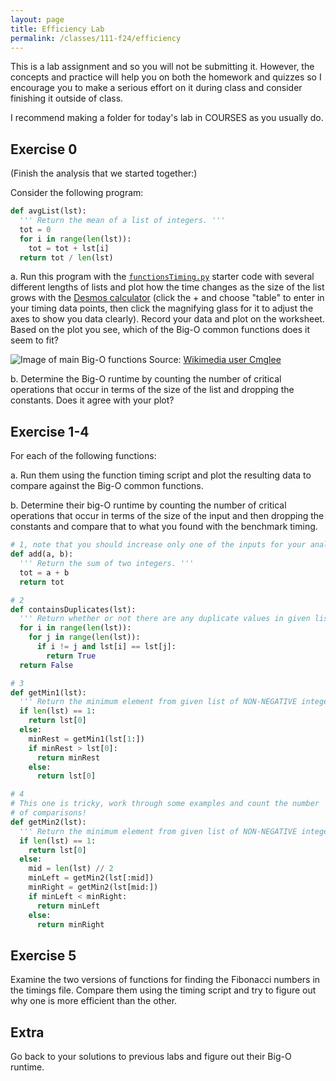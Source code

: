 ```yaml
---
layout: page
title: Efficiency Lab
permalink: /classes/111-f24/efficiency
---
```


This is a lab assignment and so you will not be submitting it.
However, the concepts and practice will help you on both the homework and quizzes so I encourage you to make a serious effort on it during class and consider finishing it outside of class.

I recommend making a folder for today's lab in COURSES as you usually do.

## Exercise 0
(Finish the analysis that we started together:)

Consider the following program:

```python
def avgList(lst):
  ''' Return the mean of a list of integers. '''
  tot = 0
  for i in range(len(lst)):
    tot = tot + lst[i]
  return tot / len(lst)
```

a. Run this program with the [`functionsTiming.py`](/classes/111-f24/functionsTiming.py) starter code with several different lengths of lists and plot how the time changes as the size of the list grows with the [Desmos calculator](https://www.desmos.com/calculator) (click the + and choose "table" to enter in your timing data points, then click the magnifying glass for it to adjust the axes to show you data clearly). Record your data and plot on the worksheet.  Based on the plot you see, which of the Big-O common functions does it seem to fit?

![Image of main Big-O functions](https://upload.wikimedia.org/wikipedia/commons/thumb/7/7e/Comparison_computational_complexity.svg/512px-Comparison_computational_complexity.svg.png?20170623110746)
Source: [Wikimedia user Cmglee](https://commons.wikimedia.org/wiki/File:Comparison_computational_complexity.svg)

b. Determine the Big-O runtime by counting the number of critical operations that occur in terms of the size of the list and dropping the constants. Does it agree with your plot?

## Exercise 1-4
For each of the following functions:

a. Run them using the function timing script and plot the resulting data to compare against the Big-O common functions.

b. Determine their big-O runtime by counting the number of critical operations that occur in terms of the size of the input and then dropping the constants and compare that to what you found with the benchmark timing.

```python
# 1, note that you should increase only one of the inputs for your analysis
def add(a, b):
  ''' Return the sum of two integers. '''
  tot = a + b
  return tot
```

```python
# 2
def containsDuplicates(lst):
  ''' Return whether or not there are any duplicate values in given list. '''
  for i in range(len(lst)):
    for j in range(len(lst)):
      if i != j and lst[i] == lst[j]:
        return True
  return False
```

```python
# 3
def getMin1(lst):
  ''' Return the minimum element from given list of NON-NEGATIVE integers. '''
  if len(lst) == 1:
    return lst[0]
  else:
    minRest = getMin1(lst[1:])
    if minRest > lst[0]:
      return minRest
    else:
      return lst[0]
```

```python
# 4
# This one is tricky, work through some examples and count the number 
# of comparisons!
def getMin2(lst):
  ''' Return the minimum element from given list of NON-NEGATIVE integers. '''
  if len(lst) == 1:
    return lst[0]
  else:
    mid = len(lst) // 2
    minLeft = getMin2(lst[:mid])
    minRight = getMin2(lst[mid:])
    if minLeft < minRight:
      return minLeft
    else:
      return minRight
```

## Exercise 5
Examine the two versions of functions for finding the Fibonacci numbers in the timings file. Compare them using the timing script and try to figure out why one is more efficient than the other.

## Extra
Go back to your solutions to previous labs and figure out their Big-O runtime.